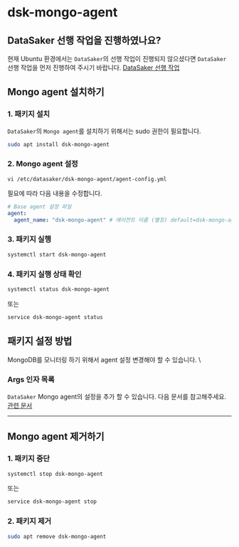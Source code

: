 # dsk-mongo-agent

## DataSaker 선행 작업을 진행하였나요?

현재 Ubuntu 환경에서는 `DataSaker`의 선행 작업이 진행되지 않으셨다면 `DataSaker` 선행 작업을 먼저 진행하여 주시기 바랍니다. [DataSaker 선행 작업](README.md)

## Mongo agent 설치하기

### 1. 패키지 설치

`DataSaker`의 `Mongo agent`를 설치하기 위해서는 sudo 권한이 필요합니다.
```bash
sudo apt install dsk-mongo-agent
```

### 2. Mongo agent 설정

```shell
vi /etc/datasaker/dsk-mongo-agent/agent-config.yml
```

필요에 따라 다음 내용을 수정합니다.

```yaml
# Base agent 설정 파일
agent:
  agent_name: "dsk-mongo-agent" # 에이전트 이름 (별칭) default=dsk-mongo-agent
```

### 3. 패키지 실행

```bash
systemctl start dsk-mongo-agent
```

### 4. 패키지 실행 상태 확인

```bash
systemctl status dsk-mongo-agent
```

또는

```bash
service dsk-mongo-agent status
```

## 패키지 설정 방법

MongoDB를 모니터링 하기 위해서 agent 설정 변경해야 할 수 있습니다. \

### Args 인자 목록

`DataSaker` Mongo agent의 설정을 추가 할 수 있습니다.
다음 문서를 참고해주세요. [관련 문서](../../../../../settings/dsk-mongo-agent/settings.md)

---

## Mongo agent 제거하기

### 1. 패키지 중단

```bash
systemctl stop dsk-mongo-agent
```

또는

```bash
service dsk-mongo-agent stop
```

### 2. 패키지 제거

```bash
sudo apt remove dsk-mongo-agent
```
